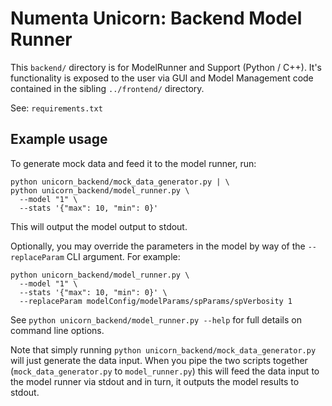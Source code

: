 # Numenta Unicorn: Backend Model Runner

This `backend/` directory is for ModelRunner and Support (Python / C++).
It's functionality is exposed to the user via GUI and Model Management code
contained in the sibling `../frontend/` directory.

See: `requirements.txt`


## Example usage

To generate mock data and feed it to the model runner, run:

```
python unicorn_backend/mock_data_generator.py | \
python unicorn_backend/model_runner.py \
  --model "1" \
  --stats '{"max": 10, "min": 0}'
```

This will output the model output to stdout.

Optionally, you may override the parameters in the model by way of the
`--replaceParam` CLI argument.  For example:

```
python unicorn_backend/model_runner.py \
  --model "1" \
  --stats '{"max": 10, "min": 0}' \
  --replaceParam modelConfig/modelParams/spParams/spVerbosity 1
```

See `python unicorn_backend/model_runner.py --help` for full details on
command line options.

Note that simply running `python unicorn_backend/mock_data_generator.py` will
just generate the data input. When you pipe the two scripts together
(`mock_data_generator.py` to `model_runner.py`) this will feed the data input
to the model runner via stdout and in turn, it outputs the model results to
stdout.
